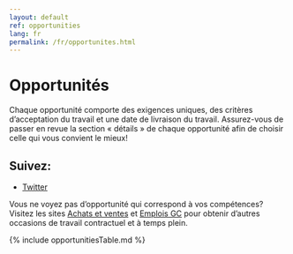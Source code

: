 ```yaml
---
layout: default
ref: opportunities
lang: fr
permalink: /fr/opportunites.html
---
```


# Opportunités

Chaque opportunité comporte des exigences uniques, des critères d’acceptation du travail et une date de livraison du travail. Assurez-vous de passer en revue la section « détails » de chaque opportunité afin de choisir celle qui vous convient le mieux!

<section class="followus">
    <h2>Suivez:</h2>
    <ul>
        <li><a href="https://twitter.com/MicroAchatsGC" class="twitter" rel="external" target="_blank"> <span class="wb-inv">Twitter</span></a></li>
    </ul>
</section>

Vous ne voyez pas d’opportunité qui correspond à vos compétences? Visitez les sites <a href="https://achatsetventes.gc.ca/" target="_blank">Achats et ventes</a> et <a href="https://emploisfp-psjobs.cfp-psc.gc.ca/psrs-srfp/applicant/page2440;jsessionid=ci77L6TvjHXD8cMnsDuogJ3yYpH-m7F8Q6qQe9yU4KyMV41QSyKd!1550719894?fromMenu=true&toggleLanguage=fr" target="_blank">Emplois GC</a> pour obtenir d’autres occasions de travail contractuel et à temps plein.

{% include opportunitiesTable.md %}
